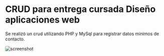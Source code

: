 # CRUD para entrega cursada Diseño aplicaciones web

Se realizó un crud utilizando PHP y MySql para registrar datos mínimos de contacto.

![screenshot](https://i.imgur.com/BUbVufL.jpg)
